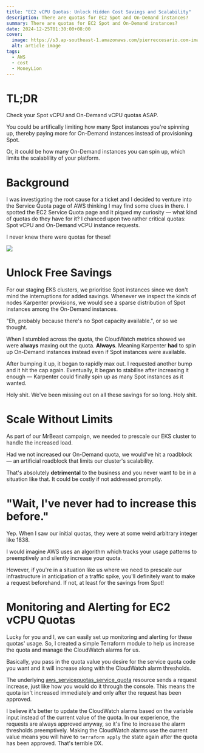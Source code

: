 ```yaml
---
title: "EC2 vCPU Quotas: Unlock Hidden Cost Savings and Scalability"
description: There are quotas for EC2 Spot and On-Demand instances?
summary: There are quotas for EC2 Spot and On-Demand instances?
date: 2024-12-25T01:30:00+08:00
cover:
  image: https://s3.ap-southeast-1.amazonaws.com/pierreccesario.com-images/blog/ec2-vcpu-service-quota/banner.webp
  alt: article image
tags:
  - AWS
  - cost
  - MoneyLion
---
```


[screenshot]: https://s3.ap-southeast-1.amazonaws.com/pierreccesario.com-images/blog/ec2-vcpu-service-quota/screenshot.webp

# TL;DR

Check your Spot vCPU and On-Demand vCPU quotas ASAP.

You could be artifically limiting how many Spot instances you're spinning up, thereby paying more for On-Demand instances instead of provisioning Spot.

Or, it could be how many On-Demand instances you can spin up, which limits the scalablility of your platform.

# Background

I was investigating the root cause for a ticket and I decided to venture into the Service Quota page of AWS thinking I may find some clues in there.
I spotted the EC2 Service Quota page and it piqued my curiosity — what kind of quotas do they have for it?
I chanced upon two rather critical quotas: Spot vCPU and On-Demand vCPU instance requests.

I never knew there were quotas for these!

![][screenshot]

# Unlock Free Savings

For our staging EKS clusters, we prioritise Spot instances since we don't mind the interruptions for added savings.
Whenever we inspect the kinds of nodes Karpenter provisions, we would see a sparse distribution of Spot instances among the On-Demand instances.

"Eh, probably because there's no Spot capacity available.", or so we thought.

When I stumbled across the quota, the CloudWatch metrics showed we were **always** maxing out the quota.
**Always**.
Meaning Karpenter **had** to spin up On-Demand instances instead even if Spot instances were available.

After bumping it up, it began to rapidly max out.
I requested another bump and it hit the cap again.
Eventually, it began to stabilise after increasing it enough — Karpenter could finally spin up as many Spot instances as it wanted.

Holy shit. We've been missing out on all these savings for so long. Holy shit.

# Scale Without Limits

As part of our MrBeast campaign, we needed to prescale our EKS cluster to handle the increased load.

Had we not increased our On-Demand quota, we would've hit a roadblock — an artificial roadblock that limits our cluster's scalability.

That's absolutely **detrimental** to the business and you never want to be in a situation like that. It could be costly if not addressed promptly.

# "Wait, I've never had to increase this before."

Yep.
When I saw our initial quotas, they were at some weird arbitrary integer like 1838.

I would imagine AWS uses an algorithm which tracks your usage patterns to preemptively and silently increase your quota.

However, if you're in a situation like us where we need to prescale our infrastructure in anticipation of a traffic spike, you'll definitely want to make a request beforehand.
If not, at least for the savings from Spot!

# Monitoring and Alerting for EC2 vCPU Quotas

Lucky for you and I, we can easily set up monitoring and alerting for these quotas' usage.
So, I created a simple Terraform module to help us increase the quota and manage the CloudWatch alarms for us.

Basically, you pass in the quota value you desire for the service quota code you want and it will increase along with the CloudWatch alarm thresholds.

The underlying [aws_servicequotas_service_quota](https://registry.terraform.io/providers/hashicorp/aws/latest/docs/resources/servicequotas_service_quota) resource sends a request increase, just like how you would do it through the console.
This means the quota isn't increased immediately and only after the request has been approved.

I believe it's better to update the CloudWatch alarms based on the variable input instead of the current value of the quota.
In our experience, the requests are always approved anyway, so it's fine to increase the alarm thresholds preemptively.
Making the CloudWatch alarms use the current value means you will have to `terraform apply` the state again after the quota has been approved.
That's terrible DX.
